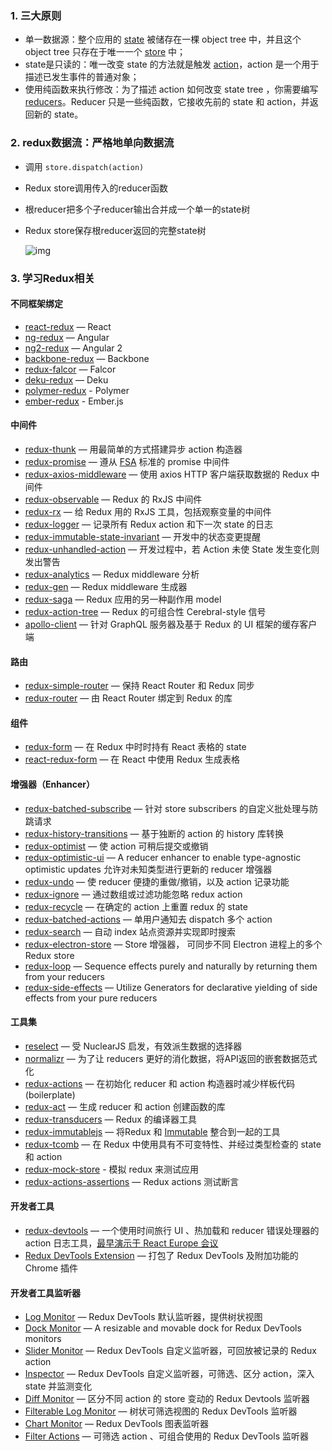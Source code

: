 

### 1. 三大原则

- 单一数据源：整个应用的 [state](https://www.redux.org.cn/docs/Glossary.html#state) 被储存在一棵 object tree 中，并且这个 object tree 只存在于唯一一个 [store](https://www.redux.org.cn/docs/Glossary.html#store) 中；
- state是只读的：唯一改变 state 的方法就是触发 [action](https://www.redux.org.cn/docs/Glossary.html#action)，action 是一个用于描述已发生事件的普通对象；
- 使用纯函数来执行修改：为了描述 action 如何改变 state tree ，你需要编写 [reducers](https://www.redux.org.cn/docs/Glossary.html#reducer)。Reducer 只是一些纯函数，它接收先前的 state 和 action，并返回新的 state。

### 2. redux数据流：严格地单向数据流

- 调用 `store.dispatch(action)`

- Redux store调用传入的reducer函数

- 根reducer把多个子reducer输出合并成一个单一的state树

- Redux store保存根reducer返回的完整state树

  ![img](..\..\..\Others\images\redux-flow.jpg)

### 3. 学习Redux相关

#### 不同框架绑定

- [react-redux](https://github.com/gaearon/react-redux) — React
- [ng-redux](https://github.com/wbuchwalter/ng-redux) — Angular
- [ng2-redux](https://github.com/wbuchwalter/ng2-redux) — Angular 2
- [backbone-redux](https://github.com/redbooth/backbone-redux) — Backbone
- [redux-falcor](https://github.com/ekosz/redux-falcor) — Falcor
- [deku-redux](https://github.com/troch/deku-redux) — Deku
- [polymer-redux](https://github.com/tur-nr/polymer-redux) - Polymer
- [ember-redux](https://github.com/toranb/ember-redux) - Ember.js

#### 中间件

- [redux-thunk](http://github.com/gaearon/redux-thunk) — 用最简单的方式搭建异步 action 构造器
- [redux-promise](https://github.com/acdlite/redux-promise) — 遵从 [FSA](https://github.com/acdlite/flux-standard-action) 标准的 promise 中间件
- [redux-axios-middleware](https://github.com/svrcekmichal/redux-axios-middleware) — 使用 axios HTTP 客户端获取数据的 Redux 中间件
- [redux-observable](https://github.com/blesh/redux-observable/) — Redux 的 RxJS 中间件
- [redux-rx](https://github.com/acdlite/redux-rx) — 给 Redux 用的 RxJS 工具，包括观察变量的中间件
- [redux-logger](https://github.com/fcomb/redux-logger) — 记录所有 Redux action 和下一次 state 的日志
- [redux-immutable-state-invariant](https://github.com/leoasis/redux-immutable-state-invariant) — 开发中的状态变更提醒
- [redux-unhandled-action](https://github.com/socialtables/redux-unhandled-action) — 开发过程中，若 Action 未使 State 发生变化则发出警告
- [redux-analytics](https://github.com/markdalgleish/redux-analytics) — Redux middleware 分析
- [redux-gen](https://github.com/weo-edu/redux-gen) — Redux middleware 生成器
- [redux-saga](https://github.com/yelouafi/redux-saga) — Redux 应用的另一种副作用 model
- [redux-action-tree](https://github.com/cerebral/redux-action-tree) — Redux 的可组合性 Cerebral-style 信号
- [apollo-client](https://github.com/apollostack/apollo-client) — 针对 GraphQL 服务器及基于 Redux 的 UI 框架的缓存客户端

#### 路由

- [redux-simple-router](https://github.com/rackt/redux-simple-router) — 保持 React Router 和 Redux 同步
- [redux-router](https://github.com/acdlite/redux-router) — 由 React Router 绑定到 Redux 的库

#### 组件

- [redux-form](https://github.com/erikras/redux-form) — 在 Redux 中时时持有 React 表格的 state
- [react-redux-form](https://github.com/davidkpiano/react-redux-form) — 在 React 中使用 Redux 生成表格

#### 增强器（Enhancer）

- [redux-batched-subscribe](https://github.com/tappleby/redux-batched-subscribe) — 针对 store subscribers 的自定义批处理与防跳请求
- [redux-history-transitions](https://github.com/johanneslumpe/redux-history-transitions) — 基于独断的 action 的 history 库转换
- [redux-optimist](https://github.com/ForbesLindesay/redux-optimist) — 使 action 可稍后提交或撤销
- [redux-optimistic-ui](https://github.com/mattkrick/redux-optimistic-ui) — A reducer enhancer to enable type-agnostic optimistic updates 允许对未知类型进行更新的 reducer 增强器
- [redux-undo](https://github.com/omnidan/redux-undo) — 使 reducer 便捷的重做/撤销，以及 action 记录功能
- [redux-ignore](https://github.com/omnidan/redux-ignore) — 通过数组或过滤功能忽略 redux action
- [redux-recycle](https://github.com/omnidan/redux-recycle) — 在确定的 action 上重置 redux 的 state
- [redux-batched-actions](https://github.com/tshelburne/redux-batched-actions) — 单用户通知去 dispatch 多个 action
- [redux-search](https://github.com/treasure-data/redux-search) — 自动 index 站点资源并实现即时搜索
- [redux-electron-store](https://github.com/samiskin/redux-electron-store) — Store 增强器， 可同步不同 Electron 进程上的多个 Redux store
- [redux-loop](https://github.com/raisemarketplace/redux-loop) — Sequence effects purely and naturally by returning them from your reducers
- [redux-side-effects](https://github.com/salsita/redux-side-effects) — Utilize Generators for declarative yielding of side effects from your pure reducers

#### 工具集

- [reselect](https://github.com/faassen/reselect) — 受 NuclearJS 启发，有效派生数据的选择器
- [normalizr](https://github.com/gaearon/normalizr) — 为了让 reducers 更好的消化数据，将API返回的嵌套数据范式化
- [redux-actions](https://github.com/acdlite/redux-actions) — 在初始化 reducer 和 action 构造器时减少样板代码 (boilerplate)
- [redux-act](https://github.com/pauldijou/redux-act) — 生成 reducer 和 action 创建函数的库
- [redux-transducers](https://github.com/acdlite/redux-transducers) — Redux 的编译器工具
- [redux-immutablejs](https://github.com/indexiatech/redux-immutablejs) — 将Redux 和 [Immutable](https://github.com/facebook/immutable-js/) 整合到一起的工具
- [redux-tcomb](https://github.com/gcanti/redux-tcomb) — 在 Redux 中使用具有不可变特性、并经过类型检查的 state 和 action
- [redux-mock-store](https://github.com/arnaudbenard/redux-mock-store) - 模拟 redux 来测试应用
- [redux-actions-assertions](https://github.com/dmitry-zaets/redux-actions-assertions) — Redux actions 测试断言

#### 开发者工具

- [redux-devtools](http://github.com/gaearon/redux-devtools) — 一个使用时间旅行 UI 、热加载和 reducer 错误处理器的 action 日志工具，[最早演示于 React Europe 会议](https://www.youtube.com/watch?v=xsSnOQynTHs)
- [Redux DevTools Extension](https://github.com/zalmoxisus/redux-devtools-extension) — 打包了 Redux DevTools 及附加功能的 Chrome 插件

#### 开发者工具监听器

- [Log Monitor](https://github.com/gaearon/redux-devtools-log-monitor) — Redux DevTools 默认监听器，提供树状视图
- [Dock Monitor](https://github.com/gaearon/redux-devtools-dock-monitor) — A resizable and movable dock for Redux DevTools monitors
- [Slider Monitor](https://github.com/calesce/redux-slider-monitor) — Redux DevTools 自定义监听器，可回放被记录的 Redux action
- [Inspector](https://github.com/alexkuz/redux-devtools-inspector) — Redux DevTools 自定义监听器，可筛选、区分 action，深入 state 并监测变化
- [Diff Monitor](https://github.com/whetstone/redux-devtools-diff-monitor) — 区分不同 action 的 store 变动的 Redux Devtools 监听器
- [Filterable Log Monitor](https://github.com/bvaughn/redux-devtools-filterable-log-monitor/) — 树状可筛选视图的 Redux DevTools 监听器
- [Chart Monitor](https://github.com/romseguy/redux-devtools-chart-monitor) — Redux DevTools 图表监听器
- [Filter Actions](https://github.com/zalmoxisus/redux-devtools-filter-actions) — 可筛选 action 、可组合使用的 Redux DevTools 监听器